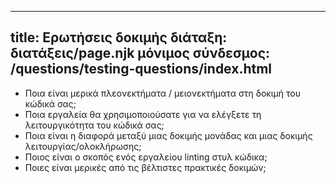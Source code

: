 ***

## title: Ερωτήσεις δοκιμής&#xA;διάταξη: διατάξεις/page.njk&#xA;μόνιμος σύνδεσμος: /questions/testing-questions/index.html

*   Ποια είναι μερικά πλεονεκτήματα / μειονεκτήματα στη δοκιμή του κώδικά σας;
*   Ποια εργαλεία θα χρησιμοποιούσατε για να ελέγξετε τη λειτουργικότητα του κώδικά σας;
*   Ποια είναι η διαφορά μεταξύ μιας δοκιμής μονάδας και μιας δοκιμής λειτουργίας/ολοκλήρωσης;
*   Ποιος είναι ο σκοπός ενός εργαλείου linting στυλ κώδικα;
*   Ποιες είναι μερικές από τις βέλτιστες πρακτικές δοκιμών;

